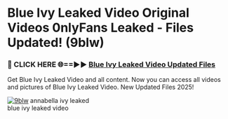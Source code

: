 # Blue Ivy Leaked Video Original Videos 0nlyFans Leaked - Files Updated! (9blw)

<h3>🔴 CLICK HERE 🌐==►► <a href="https://tinyurl.com/2wckxsce" rel="nofollow">Blue Ivy Leaked Video Updated Files</a></h3>

Get Blue Ivy Leaked Video and all content. Now you can access all videos and pictures of Blue Ivy Leaked Video. New Updated Files 2025!

[![9blw](https://i.imgur.com/AFduVYN.gif)](https://tinyurl.com/2wckxsce)
annabella ivy leaked<br>
blue ivy leaked video